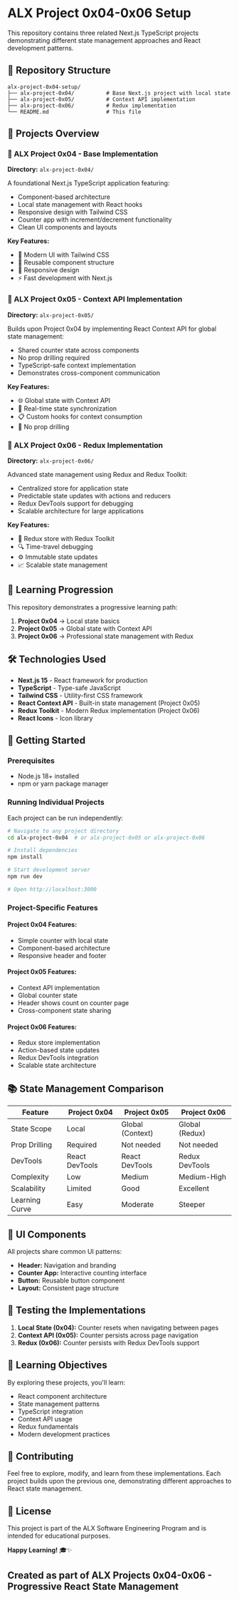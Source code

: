 # ALX Project 0x04-0x06 Setup

This repository contains three related Next.js TypeScript projects demonstrating different state management approaches and React development patterns.

## 📁 Repository Structure

```
alx-project-0x04-setup/
├── alx-project-0x04/          # Base Next.js project with local state
├── alx-project-0x05/          # Context API implementation
├── alx-project-0x06/          # Redux implementation
└── README.md                  # This file
```

## 🚀 Projects Overview

### 📂 ALX Project 0x04 - Base Implementation

**Directory:** `alx-project-0x04/`

A foundational Next.js TypeScript application featuring:

- Component-based architecture
- Local state management with React hooks
- Responsive design with Tailwind CSS
- Counter app with increment/decrement functionality
- Clean UI components and layouts

**Key Features:**

- 🎨 Modern UI with Tailwind CSS
- 🧩 Reusable component structure
- 📱 Responsive design
- ⚡ Fast development with Next.js

### 📂 ALX Project 0x05 - Context API Implementation

**Directory:** `alx-project-0x05/`

Builds upon Project 0x04 by implementing React Context API for global state management:

- Shared counter state across components
- No prop drilling required
- TypeScript-safe context implementation
- Demonstrates cross-component communication

**Key Features:**

- 🌐 Global state with Context API
- 🔄 Real-time state synchronization
- 📋 Custom hooks for context consumption
- 🎯 No prop drilling

### 📂 ALX Project 0x06 - Redux Implementation

**Directory:** `alx-project-0x06/`

Advanced state management using Redux and Redux Toolkit:

- Centralized store for application state
- Predictable state updates with actions and reducers
- Redux DevTools support for debugging
- Scalable architecture for large applications

**Key Features:**

- 🏪 Redux store with Redux Toolkit
- 🔍 Time-travel debugging
- ⚙️ Immutable state updates
- 📈 Scalable state management

## 🎯 Learning Progression

This repository demonstrates a progressive learning path:

1. **Project 0x04** → Local state basics
2. **Project 0x05** → Global state with Context API
3. **Project 0x06** → Professional state management with Redux

## 🛠️ Technologies Used

- **Next.js 15** - React framework for production
- **TypeScript** - Type-safe JavaScript
- **Tailwind CSS** - Utility-first CSS framework
- **React Context API** - Built-in state management (Project 0x05)
- **Redux Toolkit** - Modern Redux implementation (Project 0x06)
- **React Icons** - Icon library

## 🚦 Getting Started

### Prerequisites

- Node.js 18+ installed
- npm or yarn package manager

### Running Individual Projects

Each project can be run independently:

```bash
# Navigate to any project directory
cd alx-project-0x04  # or alx-project-0x05 or alx-project-0x06

# Install dependencies
npm install

# Start development server
npm run dev

# Open http://localhost:3000
```

### Project-Specific Features

#### Project 0x04 Features:

- Simple counter with local state
- Component-based architecture
- Responsive header and footer

#### Project 0x05 Features:

- Context API implementation
- Global counter state
- Header shows count on counter page
- Cross-component state sharing

#### Project 0x06 Features:

- Redux store implementation
- Action-based state updates
- Redux DevTools integration
- Scalable state architecture

## 📚 State Management Comparison

| Feature | Project 0x04 | Project 0x05 | Project 0x06 |
|---------|--------------|--------------|--------------|
| State Scope | Local | Global (Context) | Global (Redux) |
| Prop Drilling | Required | Not needed | Not needed |
| DevTools | React DevTools | React DevTools | Redux DevTools |
| Complexity | Low | Medium | Medium-High |
| Scalability | Limited | Good | Excellent |
| Learning Curve | Easy | Moderate | Steeper |

## 🎨 UI Components

All projects share common UI patterns:

- **Header:** Navigation and branding
- **Counter App:** Interactive counting interface
- **Button:** Reusable button component
- **Layout:** Consistent page structure

## 🧪 Testing the Implementations

1. **Local State (0x04):** Counter resets when navigating between pages
2. **Context API (0x05):** Counter persists across page navigation
3. **Redux (0x06):** Counter persists with Redux DevTools support

## 📖 Learning Objectives

By exploring these projects, you'll learn:

- React component architecture
- State management patterns
- TypeScript integration
- Context API usage
- Redux fundamentals
- Modern development practices

## 🤝 Contributing

Feel free to explore, modify, and learn from these implementations. Each project builds upon the previous one, demonstrating different approaches to React state management.

## 📄 License

This project is part of the ALX Software Engineering Program and is intended for educational purposes.

**Happy Learning!** 🎓✨

## Created as part of ALX Projects 0x04-0x06 - Progressive React State Management
